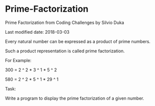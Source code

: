 # Prime-Factorization
Prime Factorization from Coding Challenges by Silvio Duka

Last modified date: 2018-03-03

Every natural number can be expressed as a product of prime numbers.

Such a product representation is called prime factorization. 

For Example: 

300 = 2 ^ 2 * 3 ^ 1 * 5 ^ 2 

580 = 2 ^ 2 * 5 ^ 1 * 29 ^ 1 

Task: 

Write a program to display the prime factorization of a given number. 
 
